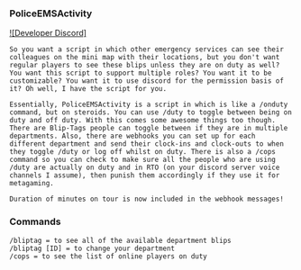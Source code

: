 ### PoliceEMSActivity
[![Developer Discord]](https://discord.gg/m39AUuSatU)

    So you want a script in which other emergency services can see their colleagues on the mini map with their locations, but you don't want regular players to see these blips unless they are on duty as well? You want this script to support multiple roles? You want it to be customizable? You want it to use discord for the permission basis of it? Oh well, I have the script for you.

    Essentially, PoliceEMSActivity is a script in which is like a /onduty command, but on steroids. You can use /duty to toggle between being on duty and off duty. With this comes some awesome things too though. There are Blip-Tags people can toggle between if they are in multiple departments. Also, there are webhooks you can set up for each different department and send their clock-ins and clock-outs to when they toggle /duty or log off whilst on duty. There is also a /cops command so you can check to make sure all the people who are using /duty are actually on duty and in RTO (on your discord server voice channels I assume), then punish them accordingly if they use it for metagaming.

    Duration of minutes on tour is now included in the webhook messages!

### Commands
    /bliptag = to see all of the available department blips
    /bliptag [ID] = to change your department
    /cops = to see the list of online players on duty
